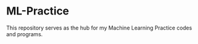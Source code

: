 # ML-Practice

This repository serves as the hub for my Machine Learning Practice codes and programs.